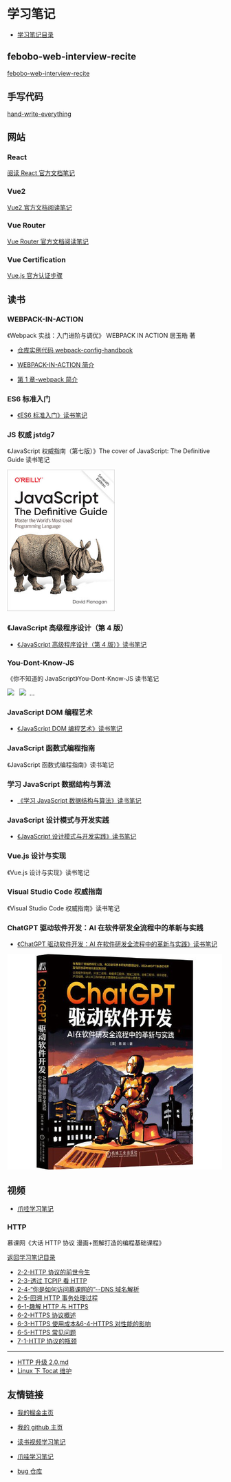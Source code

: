 # 学习笔记

- [学习笔记目录](/README.md)

## febobo-web-interview-recite

[febobo-web-interview-recite](/febobo-web-interview-recite/README.md)

## 手写代码

[hand-write-everything](/hand-write-everything/summary.md)

## 网站

### React

[阅读 React 官方文档笔记](/website/react/README.md)

### Vue2

[Vue2 官方文档阅读笔记](/website/vue/README.md)

### Vue Router

[Vue Router 官方文档阅读笔记](/website/vue-router/README.md)

### Vue Certification

[Vue.js 官方认证步骤](/Vue_Certification/README.md)

## 读书

### WEBPACK-IN-ACTION

《Webpack 实战：入门进阶与调优》 WEBPACK IN ACTION 居玉皓 著

- [仓库实例代码 webpack-config-handbook](https://github.com/yuhaoju/webpack-config-handbook)

- [WEBPACK-IN-ACTION 简介](/WEBPACK-IN-ACTION/README.md)

- [第 1 章-webpack 简介](/WEBPACK-IN-ACTION/第1章-webpack简介.md)

### ES6 标准入门

- [《ES6 标准入门》读书笔记](/book/es6-standards/README.md)

### JS 权威 jstdg7

《JavaScript 权威指南（第七版）》The cover of JavaScript: The Definitive Guide 读书笔记

![The cover of JavaScript: The Definitive Guide](/imgs/jstdg7.jpg)

### 《JavaScript 高级程序设计（第 4 版）

- [《JavaScript 高级程序设计（第 4 版）》读书笔记](/book/professional-JavaScript-for-web-developers-4th-edition/README.md)

### You-Dont-Know-JS

《你不知道的 JavaScript》You-Dont-Know-JS 读书笔记

<a href="https://leanpub.com/ydkjsy-get-started"><img src="get-started/images/cover.png" width="75"></a>&nbsp;&nbsp;
<a href="https://leanpub.com/ydkjsy-scope-closures"><img src="scope-closures/images/cover.png" width="75"></a>&nbsp;&nbsp;...

### JavaScript DOM 编程艺术

- [《JavaScript DOM 编程艺术》读书笔记](/book/javascript-dom/README.md)

### JavaScript 函数式编程指南

《JavaScript 函数式编程指南》读书笔记

### 学习 JavaScript 数据结构与算法

- [《学习 JavaScript 数据结构与算法》读书笔记](/book/learning-js-data-structures-and-algorithms-third-edition/README.md)

### JavaScript 设计模式与开发实践

- [《JavaScript 设计模式与开发实践》读书笔记](/book/javascript-design-pattern/README.md)

### Vue.js 设计与实现

《Vue.js 设计与实现》读书笔记

### Visual Studio Code 权威指南

《Visual Studio Code 权威指南》读书笔记

### ChatGPT 驱动软件开发：AI 在软件研发全流程中的革新与实践

- [《ChatGPT 驱动软件开发：AI 在软件研发全流程中的革新与实践》读书笔记](/book/ChatGPT/README.md)

![《ChatGPT 驱动软件开发：AI 在软件研发全流程中的革新与实践》](/imgs/chatgpt.jpg)

## 视频

- [爪哇学习笔记](https://github.com/djsz3y/zhaowa-study-notes)

### HTTP

慕课网《大话 HTTP 协议 漫画+图解打造的编程基础课程》

[返回学习笔记目录](/README.md)

- [2-2-HTTP 协议的前世今生](/video/HTTP/2-2-HTTP协议的前世今生.md)
- [2-3-透过 TCPIP 看 HTTP](/video/HTTP/2-3-透过TCPIP看HTTP.md)
- [2-4-“你是如何访问慕课网的”--DNS 域名解析](/video/HTTP/2-4-“你是如何访问慕课网的”--DNS域名解析.md)
- [2-5-回溯 HTTP 事务处理过程](/video/HTTP/2-5-回溯HTTP事务处理过程.md)
- [6-1-趣解 HTTP 与 HTTPS](/video/HTTP/6-1-趣解HTTP与HTTPS.md)
- [6-2-HTTPS 协议概述](/video/HTTP/6-2-HTTPS协议概述.md)
- [6-3-HTTPS 使用成本&6-4-HTTPS 对性能的影响](/video/HTTP/6-3-HTTPS使用成本&6-4-HTTPS对性能的影响.md)
- [6-5-HTTPS 常见问题](/video/HTTP/6-5-HTTPS常见问题.md)
- [7-1-HTTP 协议的瓶颈](/video/HTTP/7-1-HTTP协议的瓶颈.md)

---

- [HTTP 升级 2.0.md](/video/HTTP/HTTP升级2.0.md)
- [Linux 下 Tocat 维护](/video/HTTP/Linux下Tocat维护.md)

## 友情链接

- [我的掘金主页](https://juejin.cn/user/1042768423037150)

- [我的 github 主页](https://github.com/djsz3y)

- [读书视频学习笔记](https://github.com/djsz3y/learning-notes)

- [爪哇学习笔记](https://github.com/djsz3y/zhaowa-study-notes)

- [bug 仓库](https://github.com/djsz3y/bug-repository)
